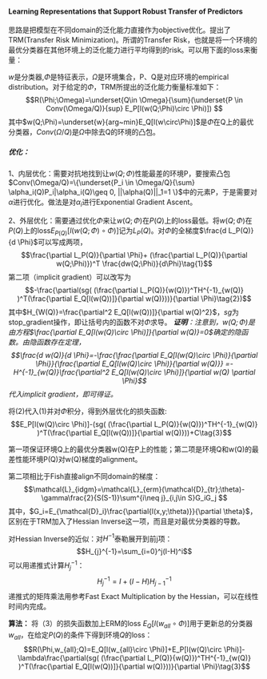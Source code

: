 #### Learning Representations that Support Robust Transfer of Predictors

思路是把模型在不同domain的泛化能力直接作为objective优化。提出了TRM(Transfer Risk Minimization)。所谓的Transfer Risk，也就是将一个环境的最优分类器在其他环境上的泛化能力进行平均得到的risk。可以用下面的loss来衡量：

$w$是分类器,$\Phi$是特征表示，$\Omega$是环境集合，P、Q是对应环境的empirical distribution。对于给定的$\Phi$，TRM所提出的泛化能力衡量标准如下：
$$R(\Phi;\Omega)=\underset{Q\in \Omega}{\sum}(\underset{P \in Conv(\Omega/Q)}{sup} E_P[l(w(Q;\Phi)\circ \Phi)]) $$其中$w(Q;\Phi)=\underset{w}{arg~min}E_Q[l(w\circ\Phi)]$是$\Phi$在Q上的最优分类器，$Conv(\Omega/Q)$是$\Omega$中除去Q的环境的凸包。

##### 优化：

1、内层优化：需要对抗地找到让$w(Q;\Phi)$性能最差的环境P，要搜索凸包$Conv(\Omega/Q)=\{\underset{P_i \in \Omega/Q}{\sum} \alpha_i(Q)P_i|\alpha_i(Q)\geq 0, ||\alpha(Q)||_1=1 \}$中的元素P，于是需要对$\alpha$进行优化。做法是对$\alpha_i$进行Exponential Gradient Ascent。

2、外层优化：需要通过优化$\Phi$来让$w(Q;\Phi)$在$P(Q)$上的loss最低。将$w(Q;\Phi)$在$P(Q)$上的loss$E_{P(Q)}[l(w(Q;\Phi)\circ \Phi)]$记为$L_P(Q)$。对$\Phi$的全梯度$\frac{d L_P(Q)}{d \Phi}$可以写成两项，
$$\frac{\partial L_P(Q)}{\partial \Phi}+
(\frac{\partial L_P(Q)}{\partial w(Q;\Phi)})^T
\frac{dw(Q;\Phi)}{d\Phi}\tag{1}$$
第二项（implicit gradient）可以改写为$$-\frac{\partial(sg(
    (\frac{\partial L_P(Q)}{w(Q)})^TH^{-1}_{w(Q)}
)^T(\frac{\partial E_Q[l(w(Q))]}{\partial w(Q)}))}{\partial \Phi}\tag{2})$$其中$H_{W(Q)}=\frac{\partial^2 E_Q[l(w(Q))]}{\partial w(Q)^2}$，$sg$为stop_gradient操作，即让括号内的函数不对$\Phi$求导。
***证明**：注意到，$w(Q;\Phi)$是由方程$\frac{\partial E_Q[l(w(Q)\circ \Phi)]}{\partial w(Q)}=0$确定的隐函数。由隐函数存在定理，$$\frac{d w(Q)}{d \Phi}=-\frac{\frac{\partial E_Q[l(w(Q)\circ \Phi)}{\partial \Phi}}{\frac{\partial E_Q[l(w(Q)\circ \Phi)}{\partial w(Q)}}
=-H^{-1}_{w(Q)}\frac{\partial^2 E_Q[l(w(Q)\circ \Phi)]}{\partial w(Q) \partial \Phi}$$代入implicit gradient，即可得证。*

将(2)代入(1)并对$\Phi$积分，得到外层优化的损失函数:$$E_P[l(w(Q)\circ \Phi)]-(sg(
    (\frac{\partial L_P(Q)}{w(Q)})^TH^{-1}_{w(Q)}
)^T(\frac{\partial E_Q[l(w(Q))]}{\partial w(Q)}))+C\tag{3}$$

第一项保证环境Q上的最优分类器w(Q)在P上的性能；第二项是环境Q和w(Q)的最差性能环境P(Q)对w(Q)梯度的alignment。

第二项相比于Fish直接align不同domain的梯度：$$\mathcal{L}_{idgm}=\mathcal{L}_{erm}(\mathcal{D}_{tr};\theta)-\gamma\frac{2}{S(S-1)}\sum^{i\neq j}_{i,j\in S}G_iG_j $$
其中，$G_i=E_{\mathcal{D}_i}\frac{\partial{l(x,y;\theta)}}{\partial \theta}$，区别在于TRM加入了Hessian Inverse这一项，而且是对最优分类器的导数。

对Hessian Inverse的近似：对$H^{-1}$泰勒展开到前j项：$$H_{j}^{-1}=\sum_{i=0}^j(I-H)^i$$可以用递推式计算$H^{-1}_{j}$：$$H^{-1}_{j}=I+(I-H)H^{-1}_{j-1}$$递推式的矩阵乘法用参考Fast Exact Multiplication by the Hessian，可以在线性时间内完成。

**算法：**
将（3）的损失函数加上ERM的loss $E_Q[l(w_{all}\circ \Phi)]$用于更新总的分类器$w_{all}$，在给定$P(Q)$的条件下得到环境$Q$的loss：
$$R(\Phi,w_{all};Q)=E_Q[l(w_{all}\circ \Phi)]+E_P[l(w(Q)\circ \Phi)]-\lambda\frac{\partial(sg(
    (\frac{\partial L_P(Q)}{w(Q)})^TH^{-1}_{w(Q)}
)^T(\frac{\partial E_Q[l(w(Q))]}{\partial w(Q)}))}{\partial \Phi}\tag{3}$$

